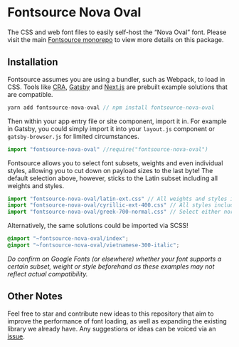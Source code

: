 # Fontsource Nova Oval

The CSS and web font files to easily self-host the “Nova Oval” font. Please visit the main [Fontsource monorepo](https://github.com/DecliningLotus/fontsource) to view more details on this package.

## Installation

Fontsource assumes you are using a bundler, such as Webpack, to load in CSS. Tools like [CRA](https://create-react-app.dev/), [Gatsby](https://www.gatsbyjs.org/) and [Next.js](https://nextjs.org/) are prebuilt example solutions that are compatible.

```javascript
yarn add fontsource-nova-oval // npm install fontsource-nova-oval
```

Then within your app entry file or site component, import it in. For example in Gatsby, you could simply import it into your `layout.js` component or `gatsby-browser.js` for limited circumstances.

```javascript
import "fontsource-nova-oval" //require("fontsource-nova-oval")
```

Fontsource allows you to select font subsets, weights and even individual styles, allowing you to cut down on payload sizes to the last byte! The default selection above, however, sticks to the Latin subset including all weights and styles.

```javascript
import "fontsource-nova-oval/latin-ext.css" // All weights and styles included.
import "fontsource-nova-oval/cyrillic-ext-400.css" // All styles included.
import "fontsource-nova-oval/greek-700-normal.css" // Select either normal or italic.
```

Alternatively, the same solutions could be imported via SCSS!

```scss
@import "~fontsource-nova-oval/index";
@import "~fontsource-nova-oval/vietnamese-300-italic";
```

_Do confirm on Google Fonts (or elsewhere) whether your font supports a certain subset, weight or style beforehand as these examples may not reflect actual compatibility._

## Other Notes

Feel free to star and contribute new ideas to this repository that aim to improve the performance of font loading, as well as expanding the existing library we already have. Any suggestions or ideas can be voiced via an [issue](https://github.com/DecliningLotus/fontsource/issues).
